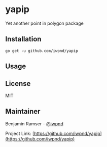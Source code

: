 # yapip

Yet another point in polygon package

## Installation

```
go get -u github.com/iwpnd/yapip
```

## Usage
## License

MIT

## Maintainer

Benjamin Ramser - [@iwpnd](https://github.com/iwpnd)

Project Link: [https://github.com/iwpnd/yapip](https://github.com/iwpnd/yapip)

